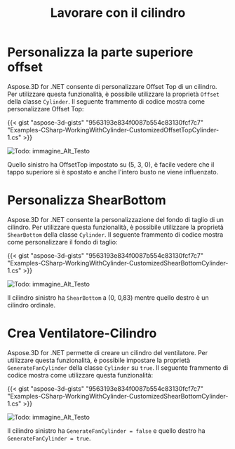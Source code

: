 ﻿---
title: Lavorare con il cilindro
type: docs
weight: 130
url: /it/net/working-with-cylinder/
description: Aspose.3D for .NET consente di personalizzare Offset Top di un cilindro. Per utilizzare questa funzionalità, è possibile utilizzare la proprietà Offset della classe Cilindro.
---
# **Personalizza la parte superiore offset**
Aspose.3D for .NET consente di personalizzare Offset Top di un cilindro. Per utilizzare questa funzionalità, è possibile utilizzare la proprietà `Offset` della classe `Cylinder`. Il seguente frammento di codice mostra come personalizzare Offset Top:



{{< gist "aspose-3d-gists" "9563193e834f0087b554c83130fcf7c7" "Examples-CSharp-WorkingWithCylinder-CustomizedOffsetTopCylinder-1.cs" >}}

![Todo: immagine_Alt_Testo](working-with-cylinder_1.png)

Quello sinistro ha OffsetTop impostato su (5, 3, 0), è facile vedere che il tappo superiore si è spostato e anche l'intero busto ne viene influenzato.
# **Personalizza ShearBottom**
Aspose.3D for .NET consente la personalizzazione del fondo di taglio di un cilindro. Per utilizzare questa funzionalità, è possibile utilizzare la proprietà `ShearBottom` della classe `Cylinder`. Il seguente frammento di codice mostra come personalizzare il fondo di taglio:



{{< gist "aspose-3d-gists" "9563193e834f0087b554c83130fcf7c7" "Examples-CSharp-WorkingWithCylinder-CustomizedShearBottomCylinder-1.cs" >}}

![Todo: immagine_Alt_Testo](working-with-cylinder_2.png)

Il cilindro sinistro ha `ShearBottom` a (0, 0,83) mentre quello destro è un cilindro ordinale.
# **Crea Ventilatore-Cilindro**
Aspose.3D for .NET permette di creare un cilindro del ventilatore. Per utilizzare questa funzionalità, è possibile impostare la proprietà `GenerateFanCylinder` della classe `Cylinder` su `true`. Il seguente frammento di codice mostra come utilizzare questa funzionalità:



{{< gist "aspose-3d-gists" "9563193e834f0087b554c83130fcf7c7" "Examples-CSharp-WorkingWithCylinder-CustomizedShearBottomCylinder-1.cs" >}}

![Todo: immagine_Alt_Testo](working-with-cylinder_3.png)

Il cilindro sinistro ha `GenerateFanCylinder = false` e quello destro ha `GenerateFanCylinder = true`.
